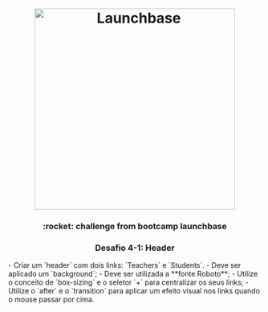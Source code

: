 <h1 align="center">
    <img alt="Launchbase" src="https://storage.googleapis.com/golden-wind/bootcamp-launchbase/logo.png" width="400px" />
</h1>

<h3 align="center">
     :rocket: challenge from bootcamp launchbase
</h3>

<h3 align="center">
  Desafio 4-1: Header
</h3>
- Criar um `header` com dois links: `Teachers` e `Students`.
- Deve ser aplicado um `background`;
- Deve ser utilizada a **fonte Roboto**;
- Utilize o conceito de `box-sizing` e o seletor `+` para centralizar os seus links;
- Utilize o `after` e o `transition` para aplicar um efeito visual nos links quando o mouse passar por cima.
